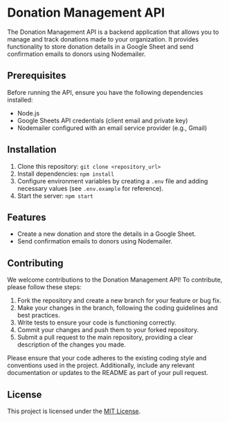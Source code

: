 # Donation Management API

The Donation Management API is a backend application that allows you to manage and track donations made to your organization. It provides functionality to store donation details in a Google Sheet and send confirmation emails to donors using Nodemailer.

## Prerequisites

Before running the API, ensure you have the following dependencies installed:

- Node.js
- Google Sheets API credentials (client email and private key)
- Nodemailer configured with an email service provider (e.g., Gmail)

## Installation

1. Clone this repository: `git clone <repository_url>`
2. Install dependencies: `npm install`
3. Configure environment variables by creating a `.env` file and adding necessary values (see `.env.example` for reference).
4. Start the server: `npm start`

## Features

- Create a new donation and store the details in a Google Sheet.
- Send confirmation emails to donors using Nodemailer.

## Contributing

We welcome contributions to the Donation Management API! To contribute, please follow these steps:

1. Fork the repository and create a new branch for your feature or bug fix.
2. Make your changes in the branch, following the coding guidelines and best practices.
3. Write tests to ensure your code is functioning correctly.
4. Commit your changes and push them to your forked repository.
5. Submit a pull request to the main repository, providing a clear description of the changes you made.

Please ensure that your code adheres to the existing coding style and conventions used in the project. Additionally, include any relevant documentation or updates to the README as part of your pull request.

## License

This project is licensed under the [MIT License](LICENSE).

